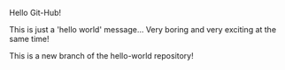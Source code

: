 Hello Git-Hub!

This is just a 'hello world' message...
Very boring and very exciting at the same time!

This is a new branch of the hello-world repository!
